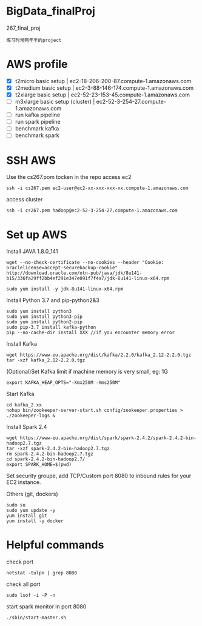 # BigData_finalProj
267_final_proj

```
练习时常两年半的project
```
# AWS profile
- [x] t2micro basic setup  | ec2-18-206-200-87.compute-1.amazonaws.com
- [x] t2medium basic setup | ec2-3-88-146-174.compute-1.amazonaws.com
- [x] t2xlarge basic setup | ec2-52-23-153-45.compute-1.amazonaws.com
- [ ] m3xlarge basic setup (cluster) | ec2-52-3-254-27.compute-1.amazonaws.com
- [ ] run kafka pipeline
- [ ] run spark pipeline
- [ ] benchmark kafka
- [ ] benchmark spark

# SSH AWS
Use the cs267.pom tocken in the repo
access ec2
```
ssh -i cs267.pem ec2-user@ec2-xx-xxx-xxx-xx.compute-1.amazonaws.com
```
access cluster
```
ssh -i cs267.pem hadoop@ec2-52-3-254-27.compute-1.amazonaws.com
```
# Set up AWS

Install JAVA 1.8.0_141
```
wget --no-check-certificate --no-cookies --header "Cookie: oraclelicense=accept-securebackup-cookie" http://download.oracle.com/otn-pub/java/jdk/8u141-b15/336fa29ff2bb4ef291e347e091f7f4a7/jdk-8u141-linux-x64.rpm

sudo yum install -y jdk-8u141-linux-x64.rpm
```

Install Python 3.7 and pip-python2&3
```
sudo yum install python3
sudo yum install python3-pip
sudo yum install python2-pip
sudo pip-3.7 install kafka-python
pip --no-cache-dir install XXX //if you encounter memory error
```

Install Kafka
```
wget https://www-eu.apache.org/dist/kafka/2.2.0/kafka_2.12-2.2.0.tgz
tar -xzf kafka_2.12-2.2.0.tgz 
```

(Optional)Set Kafka limit if machine memory is very small, eg: 1G
```
export KAFKA_HEAP_OPTS="-Xmx250M -Xms250M"
```

Start Kafka
```
cd kafka_2.xx
nohup bin/zookeeper-server-start.sh config/zookeeper.properties > ./zookeeper-logs &
```

Install Spark 2.4
```
wget https://www-eu.apache.org/dist/spark/spark-2.4.2/spark-2.4.2-bin-hadoop2.7.tgz
tar -xzf spark-2.4.2-bin-hadoop2.7.tgz
rm spark-2.4.2-bin-hadoop2.7.tgz 
cd spark-2.4.2-bin-hadoop2.7/
export SPARK_HOME=$(pwd)
```

Set security groupe, add TCP/Custom port 8080 to inbound rules for your EC2 instance.

Others (git, dockers)
```
sudo su
sudo yum update -y
yum install git
yum install -y docker

```
# Helpful commands
check port
```
netstat -tulpn | grep 8080
```

check all port
```
sudo lsof -i -P -n
```

start spark monitor in port 8080
```
./sbin/start-master.sh
```

